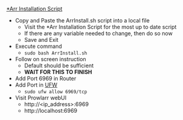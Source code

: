 [*Arr Installation Script](https://wiki.servarr.com/install-script)<br />

* Copy and Paste the ArrInstall.sh script into a local file
  * Visit the *Arr Installation Script for the most up to date script
  * If there are any variable needed to change, then do so now
  * Save and Exit
* Execute command
  * `sudo bash ArrInstall.sh`
* Follow on screen instruction
  * Default should be sufficient
  * **WAIT FOR THIS TO FINISH**
* Add Port 6969 in Router
* Add Port in [UFW](https://github.com/Cuates/ubuntuinstall/tree/main/system/ufw)
  * `sudo ufw allow 6969/tcp`
* Visit Prowlarr webUI
  * http://<ip_address>:6969
  * http://localhost:6969
